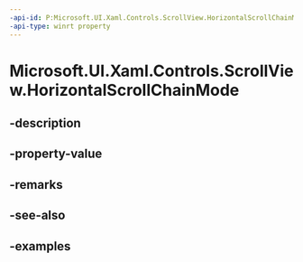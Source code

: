 ```yaml
---
-api-id: P:Microsoft.UI.Xaml.Controls.ScrollView.HorizontalScrollChainMode
-api-type: winrt property
---
```


# Microsoft.UI.Xaml.Controls.ScrollView.HorizontalScrollChainMode

<!--
public Microsoft.UI.Xaml.Controls.ScrollingChainMode HorizontalScrollChainMode { get; set; }
-->


## -description

## -property-value

## -remarks

## -see-also

## -examples


